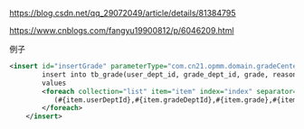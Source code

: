 https://blog.csdn.net/qq_29072049/article/details/81384795

https://www.cnblogs.com/fangyu19900812/p/6046209.html

例子

```xml
<insert id="insertGrade" parameterType="com.cn21.opmm.domain.gradeCenter.Grade" useGeneratedKeys="true" keyProperty="id">
        insert into tb_grade(user_dept_id, grade_dept_id, grade, reason, model_detail_id, obj_id, submit_time)
        values
        <foreach collection="list" item="item" index="index" separator=",">
		   (#{item.userDeptId},#{item.gradeDeptId},#{item.grade},#{item.reason},#{item.modelDetailId},#{item.objId},#{item.submitTime})
        </foreach>
    </insert>
```

